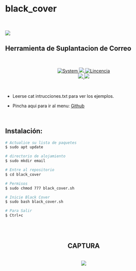 # black_cover
<BR>
<BR>
<img src="https://i.imgur.com/GgnPDAD.png">
<p align="center">
 
## Herramienta de Suplantacion de Correo
<br>
<p align="center">
<a href=""><img title="System" src="https://img.shields.io/badge/Supported%20OS-Linux-orange?style=for-the-badge&logo=linux"> <img src="https://i.imgur.com/oS4P9zJ.png"> <a href=""><img title="Lincencia" src="https://img.shields.io/badge/License-MIT-brightgreen?style=for-the-badge&logo=">
<br>
<img src="https://i.imgur.com/hIFyaeC.png"> <img src="https://img.shields.io/badge/Python-3.7-yellow?style=for-the-badge&logo=python"></a></a>
</p>
<br>

* Leerse cat intrucciones.txt para ver los ejemplos.

* Pincha aqui para ir al menu: <a href="https://github.com/oscarsanchezt">Github</a>

<br>


## Instalación: 

```bash
# Actualice su lista de paquetes
$ sudo apt update

# directorio de alojamiento
$ sudo mkdir email

# Entre al repositorio
$ cd black_cover

# Permisos
$ sudo chmod 777 black_cover.sh

# Inicie Black Cover
$ sudo bash black_cover.sh

# Para Salir
$ Ctrl+c
```
<br>

 <br>
 
 <div align='center'>
 
 ## CAPTURA
 <br>
 <img src="https://i.imgur.com/hu93ECs.png">
 </div>
 
